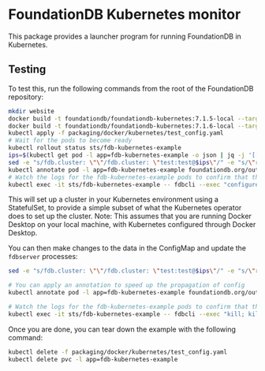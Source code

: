 # FoundationDB Kubernetes monitor

This package provides a launcher program for running FoundationDB in Kubernetes.

## Testing

To test this, run the following commands from the root of the FoundationDB
repository:

```bash
mkdir website
docker build -t foundationdb/foundationdb-kubernetes:7.1.5-local --target fdb-kubernetes-monitor --build-arg FDB_VERSION=7.1.5 --build-arg FDB_LIBRARY_VERSIONS="7.1.5 6.3.24 6.2.30" -f packaging/docker/Dockerfile .
docker build -t foundationdb/foundationdb-kubernetes:7.1.6-local --target fdb-kubernetes-monitor --build-arg FDB_VERSION=7.1.6 --build-arg FDB_LIBRARY_VERSIONS="7.1.6 6.3.24 6.2.30" -f packaging/docker/Dockerfile .
kubectl apply -f packaging/docker/kubernetes/test_config.yaml
# Wait for the pods to become ready
kubectl rollout status sts/fdb-kubernetes-example
ips=$(kubectl get pod -l app=fdb-kubernetes-example -o json | jq -j '[[.items|.[]|select(.status.podIP!="")]|limit(3;.[])|.status.podIP+":4501"]|join(",")')
sed -e "s/fdb.cluster: \"\"/fdb.cluster: \"test:test@$ips\"/" -e "s/\"runProcesses\": false/\"runProcesses\": true/" packaging/docker/kubernetes/test_config.yaml | kubectl apply -f -
kubectl annotate pod -l app=fdb-kubernetes-example foundationdb.org/outdated-config-map-seen=$(date +%s) --overwrite
# Watch the logs for the fdb-kubernetes-example pods to confirm that they have launched the fdbserver processes.
kubectl exec -it sts/fdb-kubernetes-example -- fdbcli --exec "configure new double ssd"
```

This will set up a cluster in your Kubernetes environment using a StatefulSet, to provide a simple subset of what the Kubernetes operator does to set up the cluster.
Note: This assumes that you are running Docker Desktop on your local machine, with Kubernetes configured through Docker Desktop.

You can then make changes to the data in the ConfigMap and update the `fdbserver` processes:

```bash
sed -e "s/fdb.cluster: \"\"/fdb.cluster: \"test:test@$ips\"/" -e "s/\"runProcesses\": false/\"runProcesses\": true/" packaging/docker/kubernetes/test_config.yaml | kubectl apply -f -

# You can apply an annotation to speed up the propagation of config
kubectl annotate pod -l app=fdb-kubernetes-example foundationdb.org/outdated-config-map-seen=$(date +%s) --overwrite

# Watch the logs for the fdb-kubernetes-example pods to confirm that they have reloaded their configuration, and then do a bounce.
kubectl exec -it sts/fdb-kubernetes-example -- fdbcli --exec "kill; kill all; status"
```

Once you are done, you can tear down the example with the following command:

```bash
kubectl delete -f packaging/docker/kubernetes/test_config.yaml
kubectl delete pvc -l app=fdb-kubernetes-example
```
